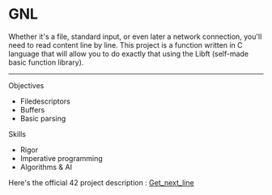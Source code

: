 # GNL
Whether it's a file, standard input, or even later a network connection, you'll need to read content line by line.
This project is a function written in C language that will allow you to do exactly that using the Libft (self-made basic function library). 

---

Objectives
- Filedescriptors 
- Buffers 
- Basic parsing

Skills
- Rigor 
- Imperative programming 
- Algorithms & AI 

Here's the official 42 project description : [Get_next_line](https://cdn.intra.42.fr/pdf/pdf/661/get_next_line.fr.pdf)
